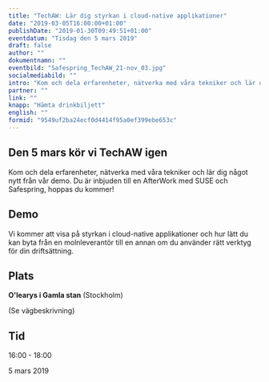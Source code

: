 ```yaml
---
title: "TechAW: Lär dig styrkan i cloud-native applikationer"
date: "2019-03-05T16:00:00+01:00"
publishDate: "2019-01-30T09:49:51+01:00"
eventdatum: "Tisdag den 5 mars 2019"
draft: false
author: ""
dokumentnamn: ""
eventbild: "Safespring_TechAW_21-nov_03.jpg"
socialmediabild: ""
intro: "Kom och dela erfarenheter, nätverka med våra tekniker och lär dig något nytt från vår demo. Du är inbjuden till en AfterWork med SUSE och Safespring, hoppas du kommer!"
partner: ""
link: ""
knapp: "Hämta drinkbiljett"
english: ""
formid: "9549uf2ba24ecf0d4414f95a0ef399ebe653c"
---
```


## Den 5 mars kör vi TechAW igen
Kom och dela erfarenheter, nätverka med våra tekniker och lär dig något nytt från vår demo. Du är inbjuden till en AfterWork med SUSE och Safespring, hoppas du kommer!

## Demo
Vi kommer att visa på styrkan i cloud-native applikationer och hur lätt du kan byta från en molnleverantör till en annan om du använder rätt verktyg för din driftsättning.

## Plats
**O'learys i Gamla stan** (Stockholm)

(Se vägbeskrivning)

## Tid
16:00 - 18:00

5 mars 2019
